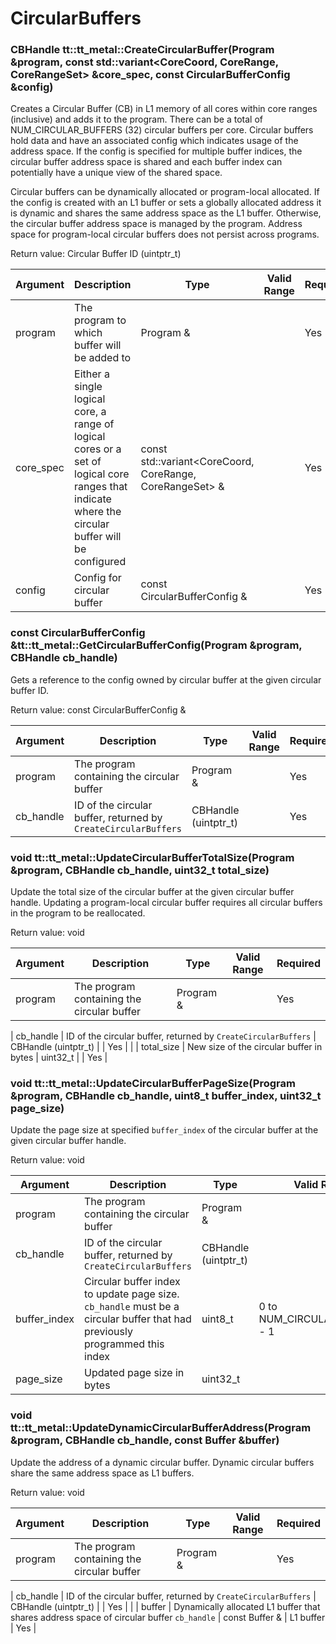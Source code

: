 # CircularBuffers

### CBHandle tt::tt_metal::CreateCircularBuffer(Program &program, const std::variant<CoreCoord, CoreRange, CoreRangeSet> &core_spec, const CircularBufferConfig &config)

Creates a Circular Buffer (CB) in L1 memory of all cores within core ranges (inclusive) and adds it to the program. There can be a total of NUM_CIRCULAR_BUFFERS (32) circular buffers per core. Circular buffers hold data and have an associated config which indicates usage of the address space. If the config is specified for multiple buffer indices, the circular buffer address space is shared and each buffer index can potentially have a unique view of the shared space.

Circular buffers can be dynamically allocated or program-local allocated. If the config is created with an L1 buffer or sets a globally allocated address it is dynamic and shares the same address space as the L1 buffer. Otherwise, the circular buffer address space is managed by the program. Address space for program-local circular buffers does not persist across programs.

Return value: Circular Buffer ID (uintptr_t)

| Argument      | Description                                                                                                                                       | Type                                                     | Valid Range      | Required       |
|---------------|---------------------------------------------------------------------------------------------------------------------------------------------------|----------------------------------------------------------|------------------|----------------|
| program       | The program to which buffer will be added to                                                                                                      | Program &                                                |                  | Yes            |
| core_spec     | Either a single logical core, a range of logical cores or a set of logical core ranges that indicate where the circular buffer will be configured | const std::variant<CoreCoord, CoreRange, CoreRangeSet> & |                  | Yes            |
| config        | Config for circular buffer                                                                                                                        | const CircularBufferConfig &                             |                  | Yes            |

### const CircularBufferConfig &tt::tt_metal::GetCircularBufferConfig(Program &program, CBHandle cb_handle)

Gets a reference to the config owned by circular buffer at the given circular buffer ID.

Return value: const CircularBufferConfig &

| Argument      | Description                                                    | Type                 | Valid Range      | Required       |
|---------------|----------------------------------------------------------------|----------------------|------------------|----------------|
| program       | The program containing the circular buffer                     | Program &            |                  | Yes            |
| cb_handle     | ID of the circular buffer, returned by `CreateCircularBuffers` | CBHandle (uintptr_t) |                  | Yes            |

### void tt::tt_metal::UpdateCircularBufferTotalSize(Program &program, CBHandle cb_handle, uint32_t total_size)

Update the total size of the circular buffer at the given circular buffer handle. Updating a program-local circular buffer requires all circular buffers in the program to be reallocated.

Return value: void

| Argument      | Description                                | Type      | Valid Range      | Required       |
|---------------|--------------------------------------------|-----------|------------------|----------------|
| program       | The program containing the circular buffer | Program & |                  | Yes            |

| cb_handle | ID of the circular buffer, returned by `CreateCircularBuffers` | CBHandle (uintptr_t) | | Yes | | | total_size | New size of the circular buffer in bytes | uint32_t | | Yes | 

### void tt::tt_metal::UpdateCircularBufferPageSize(Program &program, CBHandle cb_handle, uint8_t buffer_index, uint32_t page_size)

Update the page size at specified `buffer_index` of the circular buffer at the given circular buffer handle.

Return value: void

| Argument      | Description                                                                                                                | Type                 | Valid Range                   | Required       |
|---------------|----------------------------------------------------------------------------------------------------------------------------|----------------------|-------------------------------|----------------|
| program       | The program containing the circular buffer                                                                                 | Program &            |                               | Yes            |
| cb_handle     | ID of the circular buffer, returned by `CreateCircularBuffers`                                                             | CBHandle (uintptr_t) |                               | Yes            |
| buffer_index  | Circular buffer index to update page size. `cb_handle` must be a circular buffer that had previously programmed this index | uint8_t              | 0 to NUM_CIRCULAR_BUFFERS - 1 | Yes            |
| page_size     | Updated page size in bytes                                                                                                 | uint32_t             |                               | Yes            |

### void tt::tt_metal::UpdateDynamicCircularBufferAddress(Program &program, CBHandle cb_handle, const Buffer &buffer)

Update the address of a dynamic circular buffer. Dynamic circular buffers share the same address space as L1 buffers.

Return value: void

| Argument      | Description                                | Type      | Valid Range      | Required       |
|---------------|--------------------------------------------|-----------|------------------|----------------|
| program       | The program containing the circular buffer | Program & |                  | Yes            |

| cb_handle | ID of the circular buffer, returned by `CreateCircularBuffers` | CBHandle (uintptr_t) | | Yes | | | buffer | Dynamically allocated L1 buffer that shares address space of circular buffer `cb_handle` | const Buffer & | L1 buffer | Yes |
